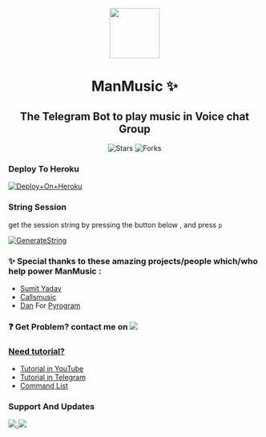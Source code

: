 <p align="center">
      <img style="width:100px; height: 100px;"  src="https://telegra.ph/file/c823fea618f6c024e75a9.png"></p>
<h1 align="center"><b>ManMusic ✨</b></h1>
<h2 align="center"><b>The Telegram Bot to play music in Voice chat Group</b></h2>

<p align="center">
  <img src="https://img.shields.io/github/stars/dhimasazman/ManMusic?style=for-the-badge&logo=appveyor" alt="Stars">
  <img src="https://img.shields.io/github/forks/dhimasazman/ManMusic?style=for-the-badge&logo=appveyor" alt="Forks">
</p>

### Deploy To Heroku

[![Deploy+On+Heroku](https://www.herokucdn.com/deploy/button.svg)](https://heroku.com/deploy?template=https://github.com/dhimasazman/ManMusic)


### String Session
get the session string by pressing the button below , and press `p`

[![GenerateString](https://img.shields.io/badge/repl.it-generateString-yellowgreen)](https://replit.com/@DhimasAzman/Get-Session)

### ✨ Special thanks to these amazing projects/people which/who help power ManMusic :
- [Sumit Yadav](http://github.com/Sumit9969/DarkxMusic)
- [Callsmusic](http://github.com/callsmusic/callsmusic)
- [Dan](https://github.com/delivrance) For [Pyrogram](https://github.com/pyrogram/pyrogram)

### ❓ Get Problem? contact me on <a href="https://t.me/erojistrix"><img src="https://img.shields.io/badge/Owner-black.svg?style=for-the-badge&logo=Telegram">

### Need tutorial?
- [Tutorial in YouTube](http://youtube.com/c/dhimasazman)
- [Tutorial in Telegram](http://t.me/azumanprojects)
- [Command List](https://telegra.ph/COMMAND-LIST-06-10)

### Support And Updates
<a href="https://t.me/AzumanProjects"><img src="https://img.shields.io/badge/Join Channel%20Up to date-black.svg?style=for-the-badge&logo=Telegram">
<a href="https://t.me/AzumanSquad"><img src="https://img.shields.io/badge/Join Group%20Update-black.svg?style=for-the-badge&logo=Telegram">
